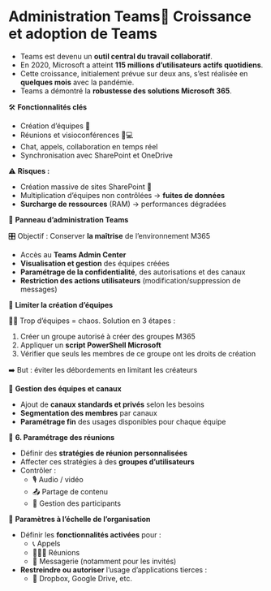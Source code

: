 # Administration Teams🚀 **Croissance et adoption de Teams**

- Teams est devenu un **outil central du travail collaboratif**.
- En 2020, Microsoft a atteint **115 millions d’utilisateurs actifs quotidiens**.
- Cette croissance, initialement prévue sur deux ans, s’est réalisée en **quelques mois** avec la pandémie.
- Teams a démontré la **robustesse des solutions Microsoft 365**.



🛠️ **Fonctionnalités clés**

- Création d’équipes 👥
- Réunions et visioconférences 📅💻
- Chat, appels, collaboration en temps réel
- Synchronisation avec SharePoint et OneDrive

⚠️ **Risques :**

- Création massive de sites SharePoint 📄
- Multiplication d’équipes non contrôlées → **fuites de données**
- **Surcharge de ressources** (RAM) → performances dégradées



🔧 **Panneau d’administration Teams**

🎛️ Objectif : Conserver **la maîtrise** de l’environnement M365

- Accès au **Teams Admin Center**
- **Visualisation et gestion** des équipes créées
- **Paramétrage de la confidentialité**, des autorisations et des canaux
- **Restriction des actions utilisateurs** (modification/suppression de messages)



🔐 **Limiter la création d’équipes**

👨‍💼 Trop d’équipes = chaos. Solution en 3 étapes :

1.  Créer un groupe autorisé à créer des groupes M365
2.  Appliquer un **script PowerShell Microsoft**
3.  Vérifier que seuls les membres de ce groupe ont les droits de création

➡️ But : éviter les débordements en limitant les créateurs

📂 **Gestion des équipes et canaux**

- Ajout de **canaux standards et privés** selon les besoins
- **Segmentation des membres** par canaux
- **Paramétrage fin** des usages disponibles pour chaque équipe

🎥 **6. Paramétrage des réunions**

- Définir des **stratégies de réunion personnalisées**
- Affecter ces stratégies à des **groupes d’utilisateurs**
- Contrôler :
  - 🎙️ Audio / vidéo
  - 📤 Partage de contenu
  - 👥 Gestion des participants



🏢 **Paramètres à l’échelle de l’organisation**

- Définir les **fonctionnalités activées** pour :
  - 📞 Appels
  - 🧑‍🤝‍🧑 Réunions
  - 💬 Messagerie (notamment pour les invités)
- **Restreindre ou autoriser** l’usage d’applications tierces :
  - 📁 Dropbox, Google Drive, etc.
